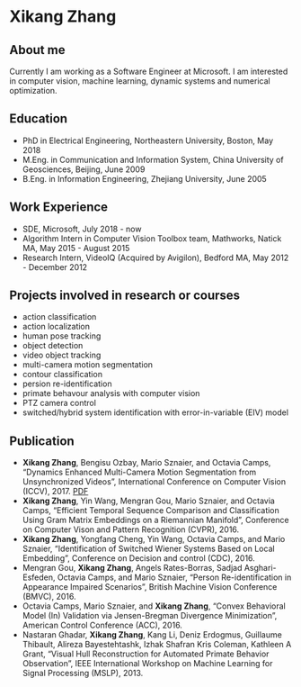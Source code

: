 # Xikang Zhang
## About me
Currently I am working as a Software Engineer at Microsoft. I am interested in computer vision, machine learning, dynamic systems and numerical optimization.
## Education
- PhD in Electrical Engineering, Northeastern University, Boston, May 2018
- M.Eng. in Communication and Information System, China University of Geosciences, Beijing, June 2009
- B.Eng. in Information Engineering, Zhejiang University, June 2005
## Work Experience
- SDE, Microsoft, July 2018 - now
- Algorithm Intern in Computer Vision Toolbox team, Mathworks, Natick MA,  May 2015 - August 2015
- Research Intern, VideoIQ (Acquired by Avigilon), Bedford MA, May 2012 - December 2012
## Projects involved in research or courses
- action classification
- action localization
- human pose tracking
- object detection
- video object tracking
- multi-camera motion segmentation
- contour classification
- persion re-identification
- primate behavour analysis with computer vision
- PTZ camera control
- switched/hybrid system identification with error-in-variable (EIV) model
## Publication
- **Xikang Zhang**, Bengisu Ozbay, Mario Sznaier, and Octavia Camps, “Dynamics Enhanced Multi-Camera Motion Segmentation from Unsynchronized Videos”, International Conference on Computer Vision (ICCV), 2017. [PDF](Zhang_Efficient_Temporal_Sequence_CVPR_2016_paper.pdf)
- **Xikang Zhang**, Yin Wang, Mengran Gou, Mario Sznaier, and Octavia Camps, “Efficient Temporal Sequence Comparison and Classification Using Gram Matrix Embeddings on a Riemannian Manifold”, Conference on Computer Vison and Pattern Recognition (CVPR), 2016.
- **Xikang Zhang**, Yongfang Cheng, Yin Wang, Octavia Camps, and Mario Sznaier, “Identification of Switched Wiener Systems Based on Local Embedding”, Conference on Decision and control (CDC), 2016.
- Mengran Gou, **Xikang Zhang**, Angels Rates-Borras, Sadjad Asghari-Esfeden, Octavia Camps, and Mario Sznaier, “Person Re-identification in Appearance Impaired Scenarios”, British Machine Vision Conference (BMVC), 2016.
- Octavia Camps, Mario Sznaier, and **Xikang Zhang**, “Convex Behavioral Model (In) Validation via Jensen-Bregman Divergence Minimization”, American Control Conference (ACC), 2016.
- Nastaran Ghadar, **Xikang Zhang**, Kang Li, Deniz Erdogmus, Guillaume Thibault, Alireza Bayestehtashk, Izhak Shafran Kris Coleman, Kathleen A Grant, “Visual Hull Reconstruction for Automated Primate Behavior Observation”, IEEE International Workshop on Machine Learning for Signal Processing (MSLP), 2013.
